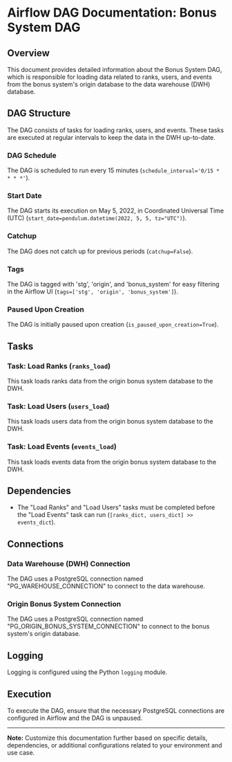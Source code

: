 # Airflow DAG Documentation: Bonus System DAG

## Overview

This document provides detailed information about the Bonus System DAG, which is responsible for loading data related to ranks, users, and events from the bonus system's origin database to the data warehouse (DWH) database.

## DAG Structure

The DAG consists of tasks for loading ranks, users, and events. These tasks are executed at regular intervals to keep the data in the DWH up-to-date.

### DAG Schedule

The DAG is scheduled to run every 15 minutes (`schedule_interval='0/15 * * * *'`).

### Start Date

The DAG starts its execution on May 5, 2022, in Coordinated Universal Time (UTC) (`start_date=pendulum.datetime(2022, 5, 5, tz="UTC")`).

### Catchup

The DAG does not catch up for previous periods (`catchup=False`).

### Tags

The DAG is tagged with 'stg', 'origin', and 'bonus_system' for easy filtering in the Airflow UI (`tags=['stg', 'origin', 'bonus_system']`).

### Paused Upon Creation

The DAG is initially paused upon creation (`is_paused_upon_creation=True`).

## Tasks

### Task: Load Ranks (`ranks_load`)

This task loads ranks data from the origin bonus system database to the DWH.

### Task: Load Users (`users_load`)

This task loads users data from the origin bonus system database to the DWH.

### Task: Load Events (`events_load`)

This task loads events data from the origin bonus system database to the DWH.

## Dependencies

- The "Load Ranks" and "Load Users" tasks must be completed before the "Load Events" task can run (`[ranks_dict, users_dict] >> events_dict`).

## Connections

### Data Warehouse (DWH) Connection

The DAG uses a PostgreSQL connection named "PG_WAREHOUSE_CONNECTION" to connect to the data warehouse.

### Origin Bonus System Connection

The DAG uses a PostgreSQL connection named "PG_ORIGIN_BONUS_SYSTEM_CONNECTION" to connect to the bonus system's origin database.

## Logging

Logging is configured using the Python `logging` module.

## Execution

To execute the DAG, ensure that the necessary PostgreSQL connections are configured in Airflow and the DAG is unpaused.

---

**Note:** Customize this documentation further based on specific details, dependencies, or additional configurations related to your environment and use case.
